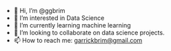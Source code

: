 - 👋 Hi, I’m @ggbrim
- 👀 I’m interested in Data Science
- 🌱 I’m currently learning machine learning 
- 💞️ I’m looking to collaborate on data science projects.
- 📫 How to reach me: garrickbrim@gmail.com

<!---
ggbrim/ggbrim is a ✨ special ✨ repository because its `README.md` (this file) appears on your GitHub profile.
You can click the Preview link to take a look at your changes.
--->
